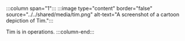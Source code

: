 :::column span="1":::
:::image type="content" border="false" source="../../shared/media/tim.png" alt-text="A screenshot of a cartoon depiction of Tim.":::

Tim is in operations.
:::column-end:::